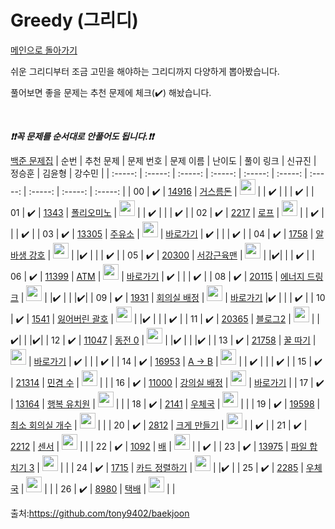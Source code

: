 # Greedy (그리디)

[메인으로 돌아가기](https://github.com/Sumin0916/AlgorithmStudy21/tree/main/Algorithm_part)

쉬운 그리디부터 조금 고민을 해야하는 그리디까지 다양하게 뽑아봤습니다.

풀어보면 좋을 문제는 추천 문제에 체크(:heavy_check_mark:) 해놨습니다.

<br>

***❗️❗️꼭 문제를 순서대로 안풀어도 됩니다.❗️❗️***

[백준 문제집](https://www.acmicpc.net/workbook/view/6833)
| 순번 | 추천 문제 | 문제 번호 | 문제 이름 | 난이도 | 풀이 링크 | 신규진 | 정승훈 | 김윤형 | 강수민 |
| :-----: | :-----: | :-----: | :-----: | :-----: | :-----: | :-----: | :-----: | :-----: | :-----: |
| 00 |  :heavy_check_mark:  | [14916](https://www.acmicpc.net/problem/14916) | [거스름돈](https://www.acmicpc.net/problem/14916) | <img width="25px" height="25px" src="https://static.solved.ac/tier_small/6.svg"> | | :heavy_check_mark: | | | :heavy_check_mark: |
| 01 |  :heavy_check_mark:  | [1343](https://www.acmicpc.net/problem/1343) | [폴리오미노](https://www.acmicpc.net/problem/1343) | <img height="25px" width="25px" src="https://static.solved.ac/tier_small/6.svg"/> | | :heavy_check_mark: | | | :heavy_check_mark: |
| 02 |  :heavy_check_mark:  | [2217](https://www.acmicpc.net/problem/2217) | [로프](https://www.acmicpc.net/problem/2217) | <img height="25px" width="25px" src="https://static.solved.ac/tier_small/7.svg"/> | | :heavy_check_mark: | | | :heavy_check_mark: |
| 03 |  :heavy_check_mark:  | [13305](https://www.acmicpc.net/problem/13305) | [주유소](https://www.acmicpc.net/problem/13305) | <img height="25px" width="25px" src="https://static.solved.ac/tier_small/7.svg"/> | [바로가기]() | :heavy_check_mark: | | | :heavy_check_mark: |
| 04 |  :heavy_check_mark:  | [1758](https://www.acmicpc.net/problem/1758) | [알바생 강호](https://www.acmicpc.net/problem/1758) | <img height="25px" width="25px" src="https://static.solved.ac/tier_small/7.svg"/> | |:heavy_check_mark: | | | :heavy_check_mark: |
| 05 |  :heavy_check_mark:  | [20300](https://www.acmicpc.net/problem/20300) | [서강근육맨](https://www.acmicpc.net/problem/20300) | <img height="25px" width="25px" src="https://static.solved.ac/tier_small/7.svg"/> | |:heavy_check_mark:| | | :heavy_check_mark: |
| 06 |  :heavy_check_mark:  | [11399](https://www.acmicpc.net/problem/11399) | [ATM](https://www.acmicpc.net/problem/11399) | <img height="25px" width="25px" src="https://static.solved.ac/tier_small/8.svg"/> | [바로가기]() | :heavy_check_mark: | | | :heavy_check_mark: |
| 08 |  :heavy_check_mark:  | [20115](https://www.acmicpc.net/problem/20115) | [에너지 드링크](https://www.acmicpc.net/problem/20115) | <img height="25px" width="25px" src="https://static.solved.ac/tier_small/8.svg"/> | |:heavy_check_mark: | | |:heavy_check_mark:|
| 09 |  :heavy_check_mark:  | [1931](https://www.acmicpc.net/problem/1931) | [회의실 배정](https://www.acmicpc.net/problem/1931) | <img height="25px" width="25px" src="https://static.solved.ac/tier_small/9.svg"/> | [바로가기]() |:heavy_check_mark: | | | :heavy_check_mark: |
| 10 |  :heavy_check_mark:  | [1541](https://www.acmicpc.net/problem/1541) | [잃어버린 괄호](https://www.acmicpc.net/problem/1541) | <img height="25px" width="25px" src="https://static.solved.ac/tier_small/9.svg"/> | |:heavy_check_mark: | | | :heavy_check_mark: |
| 11 |  :heavy_check_mark:  | [20365](https://www.acmicpc.net/problem/20365) | [블로그2](https://www.acmicpc.net/problem/20365) | <img height="25px" width="25px" src="https://static.solved.ac/tier_small/9.svg"/> | | :heavy_check_mark:| | |:heavy_check_mark:|
| 12 |  :heavy_check_mark:  | [11047](https://www.acmicpc.net/problem/11047) | [동전 0](https://www.acmicpc.net/problem/11047) | <img height="25px" width="25px" src="https://static.solved.ac/tier_small/9.svg"/> | |:heavy_check_mark: | | |:heavy_check_mark: |
| 13 |  :heavy_check_mark:  | [21758](https://www.acmicpc.net/problem/21758) | [꿀 따기](https://www.acmicpc.net/problem/21758) | <img height="25px" width="25px" src="https://static.solved.ac/tier_small/9.svg"/> | [바로가기]() | :heavy_check_mark: | | | :heavy_check_mark: |
| 14 |  :heavy_check_mark:  | [16953](https://www.acmicpc.net/problem/16953) | [A → B](https://www.acmicpc.net/problem/16953) | <img height="25px" width="25px" src="https://static.solved.ac/tier_small/10.svg"/> | | :heavy_check_mark:  | | | :heavy_check_mark: |
| 15 |  :heavy_check_mark:  | [21314](https://www.acmicpc.net/problem/21314) | [민겸 수](https://www.acmicpc.net/problem/21314) | <img height="25px" width="25px" src="https://static.solved.ac/tier_small/10.svg"/> | |
| 16 |  :heavy_check_mark:  | [11000](https://www.acmicpc.net/problem/11000) | [강의실 배정](https://www.acmicpc.net/problem/11000) | <img height="25px" width="25px" src="https://static.solved.ac/tier_small/11.svg"/> | [바로가기]() |
| 17 |  :heavy_check_mark:  | [13164](https://www.acmicpc.net/problem/13164) | [행복 유치원](https://www.acmicpc.net/problem/13164) | <img height="25px" width="25px" src="https://static.solved.ac/tier_small/11.svg"/> | |
| 18 |  :heavy_check_mark:  | [2141](https://www.acmicpc.net/problem/2141) | [우체국](https://www.acmicpc.net/problem/2141) | <img height="25px" width="25px" src="https://static.solved.ac/tier_small/11.svg"/> | |
| 19 |  :heavy_check_mark:  | [19598](https://www.acmicpc.net/problem/19598) | [최소 회의실 개수](https://www.acmicpc.net/problem/19598) | <img height="25px" width="25px" src="https://static.solved.ac/tier_small/11.svg"/> | |
| 20 |  :heavy_check_mark:  | [2812](https://www.acmicpc.net/problem/2812) | [크게 만들기](https://www.acmicpc.net/problem/2812) | <img height="25px" width="25px" src="https://static.solved.ac/tier_small/11.svg"/> | | :heavy_check_mark: |
| 21 |  :heavy_check_mark:  | [2212](https://www.acmicpc.net/problem/2212) | [센서](https://www.acmicpc.net/problem/2212) | <img height="25px" width="25px" src="https://static.solved.ac/tier_small/11.svg"/> | |
| 22 |  :heavy_check_mark:  | [1092](https://www.acmicpc.net/problem/1092) | [배](https://www.acmicpc.net/problem/1092) | <img height="25px" width="25px" src="https://static.solved.ac/tier_small/11.svg"/> | | :heavy_check_mark: |
| 23 |  :heavy_check_mark:  | [13975](https://www.acmicpc.net/problem/13975) | [파일 합치기 3](https://www.acmicpc.net/problem/13975) | <img height="25px" width="25px" src="https://static.solved.ac/tier_small/11.svg"/> | |
| 24 |  :heavy_check_mark:  | [1715](https://www.acmicpc.net/problem/1715) | [카드 정렬하기](https://www.acmicpc.net/problem/1715) | <img height="25px" width="25px" src="https://static.solved.ac/tier_small/12.svg"/> | |:heavy_check_mark: |
| 25 |  :heavy_check_mark:  | [2285](https://www.acmicpc.net/problem/2285) | [우체국](https://www.acmicpc.net/problem/2285) | <img height="25px" width="25px" src="https://static.solved.ac/tier_small/12.svg"/> | |
| 26 |  :heavy_check_mark:  | [8980](https://www.acmicpc.net/problem/8980) | [택배](https://www.acmicpc.net/problem/) | <img height="25px" width="25px" src="https://static.solved.ac/tier_small/13.svg"/> | |


출처:https://github.com/tony9402/baekjoon
